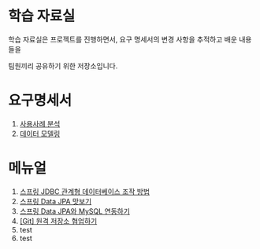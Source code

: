 # 학습 자료실

학습 자료실은 프로젝트를 진행하면서, 요구 명세서의 변경 사항을 추적하고 배운 내용들을

팀원끼리 공유하기 위한 저장소입니다.

# 요구명세서

1. [사용사례 분석](./요구명세서/usecase.md)
2. [데이터 모델링]()

# 메뉴얼

1. [스프링 JDBC 관계형 데이터베이스 조작 방법](메뉴얼/Spring/Accessing_Relational_Data_using_JDBC_with_Spring/Accessing_Relational_Data_using_JDBC_with_Spring.md)
2. [스프링 Data JPA 맛보기](메뉴얼/Spring/Accessing_Data_with_JPA/Accessing_Data_with_JPA.md)
3. [스프링 Data JPA와 MySQL 연동하기](메뉴얼/Spring/Accessing_data_with_MySQL/Accessing_data_with_MySQL.md)
4. [[Git] 원격 저장소 협업하기](메뉴얼/Git/Collaborating_Remote_Repository.md)
5. test
6. test
